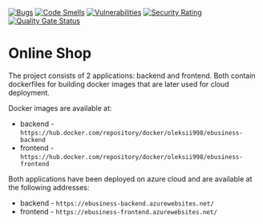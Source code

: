 [![Bugs](https://sonarcloud.io/api/project_badges/measure?project=oleksii998_ebusiness1&metric=bugs)](https://sonarcloud.io/dashboard?id=oleksii998_ebusiness1)
[![Code Smells](https://sonarcloud.io/api/project_badges/measure?project=oleksii998_ebusiness1&metric=code_smells)](https://sonarcloud.io/dashboard?id=oleksii998_ebusiness1)
[![Vulnerabilities](https://sonarcloud.io/api/project_badges/measure?project=oleksii998_ebusiness1&metric=vulnerabilities)](https://sonarcloud.io/dashboard?id=oleksii998_ebusiness1)
[![Security Rating](https://sonarcloud.io/api/project_badges/measure?project=oleksii998_ebusiness1&metric=security_rating)](https://sonarcloud.io/dashboard?id=oleksii998_ebusiness1)
[![Quality Gate Status](https://sonarcloud.io/api/project_badges/measure?project=oleksii998_ebusiness1&metric=alert_status)](https://sonarcloud.io/dashboard?id=oleksii998_ebusiness1)

# Online Shop
The project consists of 2 applications: backend and frontend.
Both contain dockerfiles for building docker images that are later used for cloud deployment.

Docker images are available at:
- backend -
`
https://hub.docker.com/repository/docker/oleksii998/ebusiness-backend
`
- frontend -
`
https://hub.docker.com/repository/docker/oleksii998/ebusiness-frontend
`

Both applications have been deployed on azure cloud and are available at the following addresses:
- backend -
`
https://ebusiness-backend.azurewebsites.net/
`
- frontend -
`
https://ebusiness-frontend.azurewebsites.net/
`
